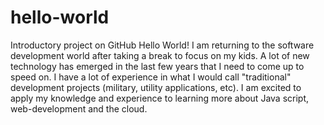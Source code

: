 # hello-world
Introductory project on GitHub
Hello World! I am returning to the software development world after taking a break to focus on my kids. A lot of new technology has emerged in the last few years that I need to come up to speed on. I have a lot of experience in what I would call "traditional" development projects (military, utility applications, etc). I am excited to apply my knowledge and experience to learning more about Java script, web-development and the cloud.

